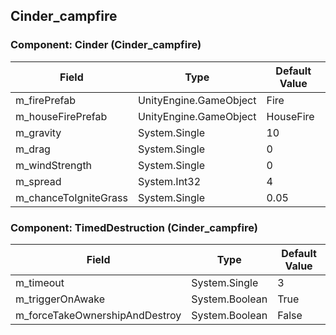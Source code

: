 ## Cinder_campfire

### Component: Cinder (Cinder_campfire)

|Field|Type|Default Value|
|---|---|---|
|m_firePrefab|UnityEngine.GameObject|Fire|
|m_houseFirePrefab|UnityEngine.GameObject|HouseFire|
|m_gravity|System.Single|10|
|m_drag|System.Single|0|
|m_windStrength|System.Single|0|
|m_spread|System.Int32|4|
|m_chanceToIgniteGrass|System.Single|0.05|

### Component: TimedDestruction (Cinder_campfire)

|Field|Type|Default Value|
|---|---|---|
|m_timeout|System.Single|3|
|m_triggerOnAwake|System.Boolean|True|
|m_forceTakeOwnershipAndDestroy|System.Boolean|False|

